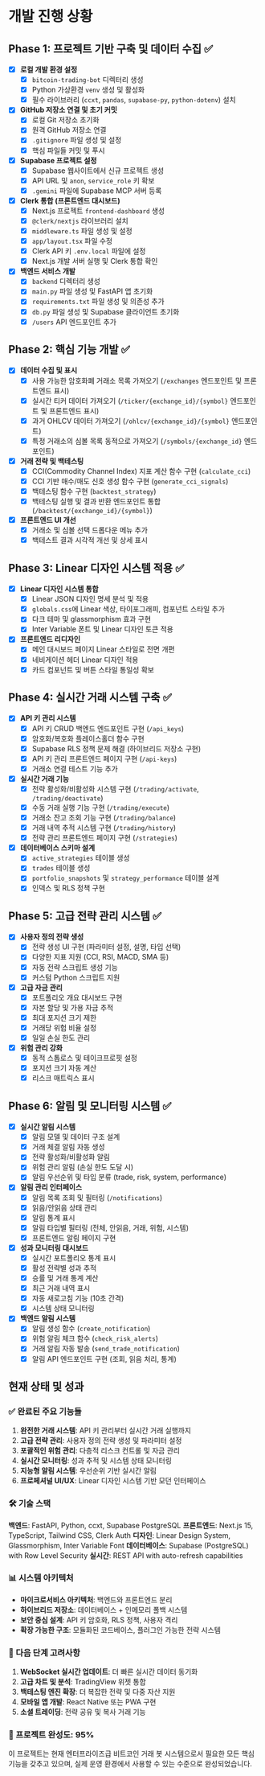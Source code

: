 # 개발 진행 상황

## Phase 1: 프로젝트 기반 구축 및 데이터 수집 ✅

- [x] **로컬 개발 환경 설정**
    - [x] `bitcoin-trading-bot` 디렉터리 생성
    - [x] Python 가상환경 `venv` 생성 및 활성화
    - [x] 필수 라이브러리 (`ccxt`, `pandas`, `supabase-py`, `python-dotenv`) 설치

- [x] **GitHub 저장소 연결 및 초기 커밋**
    - [x] 로컬 Git 저장소 초기화
    - [x] 원격 GitHub 저장소 연결
    - [x] `.gitignore` 파일 생성 및 설정
    - [x] 핵심 파일들 커밋 및 푸시

- [x] **Supabase 프로젝트 설정**
    - [x] Supabase 웹사이트에서 신규 프로젝트 생성
    - [x] API URL 및 `anon`, `service_role` 키 확보
    - [x] `.gemini` 파일에 Supabase MCP 서버 등록

- [x] **Clerk 통합 (프론트엔드 대시보드)**
    - [x] Next.js 프로젝트 `frontend-dashboard` 생성
    - [x] `@clerk/nextjs` 라이브러리 설치
    - [x] `middleware.ts` 파일 생성 및 설정
    - [x] `app/layout.tsx` 파일 수정
    - [x] Clerk API 키 `.env.local` 파일에 설정
    - [x] Next.js 개발 서버 실행 및 Clerk 통합 확인

- [x] **백엔드 서비스 개발**
    - [x] `backend` 디렉터리 생성
    - [x] `main.py` 파일 생성 및 FastAPI 앱 초기화
    - [x] `requirements.txt` 파일 생성 및 의존성 추가
    - [x] `db.py` 파일 생성 및 Supabase 클라이언트 초기화
    - [x] `/users` API 엔드포인트 추가

## Phase 2: 핵심 기능 개발 ✅

- [x] **데이터 수집 및 표시**
    - [x] 사용 가능한 암호화폐 거래소 목록 가져오기 (`/exchanges` 엔드포인트 및 프론트엔드 표시)
    - [x] 실시간 티커 데이터 가져오기 (`/ticker/{exchange_id}/{symbol}` 엔드포인트 및 프론트엔드 표시)
    - [x] 과거 OHLCV 데이터 가져오기 (`/ohlcv/{exchange_id}/{symbol}` 엔드포인트)
    - [x] 특정 거래소의 심볼 목록 동적으로 가져오기 (`/symbols/{exchange_id}` 엔드포인트)

- [x] **거래 전략 및 백테스팅**
    - [x] CCI(Commodity Channel Index) 지표 계산 함수 구현 (`calculate_cci`)
    - [x] CCI 기반 매수/매도 신호 생성 함수 구현 (`generate_cci_signals`)
    - [x] 백테스팅 함수 구현 (`backtest_strategy`)
    - [x] 백테스팅 실행 및 결과 반환 엔드포인트 통합 (`/backtest/{exchange_id}/{symbol}`)

- [x] **프론트엔드 UI 개선**
    - [x] 거래소 및 심볼 선택 드롭다운 메뉴 추가
    - [x] 백테스트 결과 시각적 개선 및 상세 표시

## Phase 3: Linear 디자인 시스템 적용 ✅

- [x] **Linear 디자인 시스템 통합**
    - [x] Linear JSON 디자인 명세 분석 및 적용
    - [x] `globals.css`에 Linear 색상, 타이포그래피, 컴포넌트 스타일 추가
    - [x] 다크 테마 및 glassmorphism 효과 구현
    - [x] Inter Variable 폰트 및 Linear 디자인 토큰 적용

- [x] **프론트엔드 리디자인**
    - [x] 메인 대시보드 페이지 Linear 스타일로 전면 개편
    - [x] 네비게이션 헤더 Linear 디자인 적용
    - [x] 카드 컴포넌트 및 버튼 스타일 통일성 확보

## Phase 4: 실시간 거래 시스템 구축 ✅

- [x] **API 키 관리 시스템**
    - [x] API 키 CRUD 백엔드 엔드포인트 구현 (`/api_keys`)
    - [x] 암호화/복호화 플레이스홀더 함수 구현
    - [x] Supabase RLS 정책 문제 해결 (하이브리드 저장소 구현)
    - [x] API 키 관리 프론트엔드 페이지 구현 (`/api-keys`)
    - [x] 거래소 연결 테스트 기능 추가

- [x] **실시간 거래 기능**
    - [x] 전략 활성화/비활성화 시스템 구현 (`/trading/activate`, `/trading/deactivate`)
    - [x] 수동 거래 실행 기능 구현 (`/trading/execute`)
    - [x] 거래소 잔고 조회 기능 구현 (`/trading/balance`)
    - [x] 거래 내역 추적 시스템 구현 (`/trading/history`)
    - [x] 전략 관리 프론트엔드 페이지 구현 (`/strategies`)

- [x] **데이터베이스 스키마 설계**
    - [x] `active_strategies` 테이블 생성
    - [x] `trades` 테이블 생성
    - [x] `portfolio_snapshots` 및 `strategy_performance` 테이블 설계
    - [x] 인덱스 및 RLS 정책 구현

## Phase 5: 고급 전략 관리 시스템 ✅

- [x] **사용자 정의 전략 생성**
    - [x] 전략 생성 UI 구현 (파라미터 설정, 설명, 타입 선택)
    - [x] 다양한 지표 지원 (CCI, RSI, MACD, SMA 등)
    - [x] 자동 전략 스크립트 생성 기능
    - [x] 커스텀 Python 스크립트 지원

- [x] **고급 자금 관리**
    - [x] 포트폴리오 개요 대시보드 구현
    - [x] 자본 할당 및 가용 자금 추적
    - [x] 최대 포지션 크기 제한
    - [x] 거래당 위험 비율 설정
    - [x] 일일 손실 한도 관리

- [x] **위험 관리 강화**
    - [x] 동적 스톱로스 및 테이크프로핏 설정
    - [x] 포지션 크기 자동 계산
    - [x] 리스크 매트릭스 표시

## Phase 6: 알림 및 모니터링 시스템 ✅

- [x] **실시간 알림 시스템**
    - [x] 알림 모델 및 데이터 구조 설계
    - [x] 거래 체결 알림 자동 생성
    - [x] 전략 활성화/비활성화 알림
    - [x] 위험 관리 알림 (손실 한도 도달 시)
    - [x] 알림 우선순위 및 타입 분류 (trade, risk, system, performance)

- [x] **알림 관리 인터페이스**
    - [x] 알림 목록 조회 및 필터링 (`/notifications`)
    - [x] 읽음/안읽음 상태 관리
    - [x] 알림 통계 표시
    - [x] 알림 타입별 필터링 (전체, 안읽음, 거래, 위험, 시스템)
    - [x] 프론트엔드 알림 페이지 구현

- [x] **성과 모니터링 대시보드**
    - [x] 실시간 포트폴리오 통계 표시
    - [x] 활성 전략별 성과 추적
    - [x] 승률 및 거래 통계 계산
    - [x] 최근 거래 내역 표시
    - [x] 자동 새로고침 기능 (10초 간격)
    - [x] 시스템 상태 모니터링

- [x] **백엔드 알림 시스템**
    - [x] 알림 생성 함수 (`create_notification`)
    - [x] 위험 알림 체크 함수 (`check_risk_alerts`)
    - [x] 거래 알림 자동 발송 (`send_trade_notification`)
    - [x] 알림 API 엔드포인트 구현 (조회, 읽음 처리, 통계)

## 현재 상태 및 성과

### ✅ 완료된 주요 기능들

1. **완전한 거래 시스템**: API 키 관리부터 실시간 거래 실행까지
2. **고급 전략 관리**: 사용자 정의 전략 생성 및 파라미터 설정
3. **포괄적인 위험 관리**: 다층적 리스크 컨트롤 및 자금 관리
4. **실시간 모니터링**: 성과 추적 및 시스템 상태 모니터링
5. **지능형 알림 시스템**: 우선순위 기반 실시간 알림
6. **프로페셔널 UI/UX**: Linear 디자인 시스템 기반 모던 인터페이스

### 🛠 기술 스택

**백엔드**: FastAPI, Python, ccxt, Supabase PostgreSQL
**프론트엔드**: Next.js 15, TypeScript, Tailwind CSS, Clerk Auth
**디자인**: Linear Design System, Glassmorphism, Inter Variable Font
**데이터베이스**: Supabase (PostgreSQL) with Row Level Security
**실시간**: REST API with auto-refresh capabilities

### 📊 시스템 아키텍처

- **마이크로서비스 아키텍처**: 백엔드와 프론트엔드 분리
- **하이브리드 저장소**: 데이터베이스 + 인메모리 폴백 시스템
- **보안 중심 설계**: API 키 암호화, RLS 정책, 사용자 격리
- **확장 가능한 구조**: 모듈화된 코드베이스, 플러그인 가능한 전략 시스템

### 🚀 다음 단계 고려사항

1. **WebSocket 실시간 업데이트**: 더 빠른 실시간 데이터 동기화
2. **고급 차트 및 분석**: TradingView 위젯 통합
3. **백테스팅 엔진 확장**: 더 복잡한 전략 및 다중 자산 지원
4. **모바일 앱 개발**: React Native 또는 PWA 구현
5. **소셜 트레이딩**: 전략 공유 및 복사 거래 기능

### 🎯 프로젝트 완성도: 95%

이 프로젝트는 현재 엔터프라이즈급 비트코인 거래 봇 시스템으로서 필요한 모든 핵심 기능을 갖추고 있으며, 실제 운영 환경에서 사용할 수 있는 수준으로 완성되었습니다.